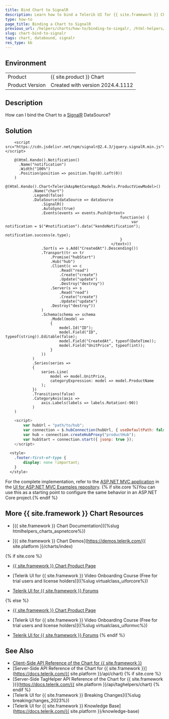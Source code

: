 ```yaml
---
title: Bind Chart to SignalR
description: Learn how to bind a Telerik UI for {{ site.framework }} Chart to a SignalR DataSource.
type: how-to
page_title: Binding a Chart to SignalR
previous_url: /helpers/charts/how-to/binding-to-singalr, /html-helpers/charts/how-to/binding-to-singalr
slug: chart-bind-to-signalr
tags: chart, databound, signalr
res_type: kb
---
```


## Environment
<table>
 <tr>
  <td>Product</td>
  <td>{{ site.product }} Chart</td>
 </tr>
 <tr>
  <td>Product Version</td>
  <td>Created with version 2024.4.1112</td>
 </tr>
</table>

## Description
How can I bind the Chart to a [SignalR](https://dotnet.microsoft.com/en-us/apps/aspnet/signalr) DataSource?

## Solution
```HtmlHelper
    <script src="https://cdn.jsdelivr.net/npm/signalr@2.4.3/jquery.signalR.min.js"></script>

    @(Html.Kendo().Notification()
      .Name("notification")
      .Width("100%")
      .Position(position => position.Top(0).Left(0))
    )
    @(Html.Kendo().Chart<TelerikAspNetCoreApp3.Models.ProductViewModel>()
            .Name("chart")
            .Legend(false)
            .DataSource(dataSource => dataSource
                .SignalR()
                .AutoSync(true)
                .Events(events => events.Push(@<text>
                                                   function(e) {
                                                        var notification = $("#notification").data("kendoNotification");
                                                        notification.success(e.type);
                                                   }
                                               </text>))
                .Sort(s => s.Add("CreatedAt").Descending())
                .Transport(tr => tr
                    .Promise("hubStart")
                    .Hub("hub")
                    .Client(c => c
                        .Read("read")
                        .Create("create")
                        .Update("update")
                        .Destroy("destroy"))
                    .Server(s => s
                        .Read("read")
                        .Create("create")
                        .Update("update")
                    .Destroy("destroy"))
                )
                .Schema(schema => schema
                    .Model(model =>
                    {
                        model.Id("ID");
                        model.Field("ID", typeof(string)).Editable(false);
                        model.Field("CreatedAt", typeof(DateTime));
                        model.Field("UnitPrice", typeof(int));
                    }
                ))
            )
            .Series(series =>
            {
                series.Line(
                    model => model.UnitPrice,
                    categoryExpression: model => model.ProductName
                );
            })
            .Transitions(false)
            .CategoryAxis(axis =>
                axis.Labels(labels => labels.Rotation(-90))
            )
    )
```

```JavaScript
    <script>
        var hubUrl = "path/to/hub";
        var connection = $.hubConnection(hubUrl, { useDefaultPath: false });
        var hub = connection.createHubProxy("productHub");
        var hubStart = connection.start({ jsonp: true });
    </script>
```
```CSS Styles
  <style>
    .footer:first-of-type {
        display: none !important;
    }
  </style>
```

For the complete implementation, refer to the [ASP.NET MVC application](https://github.com/telerik/ui-for-aspnet-mvc-examples/tree/master/Telerik.Examples.Mvc/Telerik.Examples.Mvc/Areas/ChartSignalR) in the [UI for ASP.NET MVC Examples repository](https://github.com/telerik/ui-for-aspnet-mvc-examples/tree/master). {% if site.core %}You can use this as a starting point to configure the same behavior in an ASP.NET Core project.{% endif %}

## More {{ site.framework }} Chart Resources

* [{{ site.framework }} Chart Documentation]({%slug htmlhelpers_charts_aspnetcore%})

* [{{ site.framework }} Chart Demos](https://demos.telerik.com/{{ site.platform }}/charts/index)

{% if site.core %}
* [{{ site.framework }} Chart Product Page](https://www.telerik.com/aspnet-core-ui/charts)

* [Telerik UI for {{ site.framework }} Video Onboarding Course (Free for trial users and license holders)]({%slug virtualclass_uiforcore%})

* [Telerik UI for {{ site.framework }} Forums](https://www.telerik.com/forums/aspnet-core-ui)

{% else %}
* [{{ site.framework }} Chart Product Page](https://www.telerik.com/aspnet-mvc/charts)

* [Telerik UI for {{ site.framework }} Video Onboarding Course (Free for trial users and license holders)]({%slug virtualclass_uiformvc%})

* [Telerik UI for {{ site.framework }} Forums](https://www.telerik.com/forums/aspnet-mvc)
{% endif %}

## See Also

* [Client-Side API Reference of the Chart for {{ site.framework }}](https://www.telerik.com/kendo-jquery-ui/documentation/api/javascript/dataviz/ui/chart)
* [Server-Side API Reference of the Chart for {{ site.framework }}](https://docs.telerik.com/{{ site.platform }}/api/chart)
{% if site.core %}
* [Server-Side TagHelper API Reference of the Chart for {{ site.framework }}](https://docs.telerik.com/{{ site.platform }}/api/taghelpers/chart)
{% endif %}
* [Telerik UI for {{ site.framework }} Breaking Changes]({%slug breakingchanges_2023%})
* [Telerik UI for {{ site.framework }} Knowledge Base](https://docs.telerik.com/{{ site.platform }}/knowledge-base)
